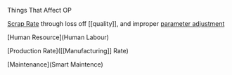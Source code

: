 Things That Affect OP

[Scrap Rate](Quality) through loss off [[quality]], and improper [parameter adjustment](MPM)

[Human Resource](Human Labour)

[Production Rate]([[Manufacturing]] Rate)

[Maintenance](Smart Maintence)